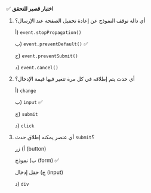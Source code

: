 ✅ **اختبار قصير للتحقق**
1.	أي دالة توقف النموذج عن إعادة تحميل الصفحة عند الإرسال؟
    
    أ) `event.stopPropagation()`
    
    ب) `event.preventDefault()` ✅
    
    ج) `event.preventSubmit()`
    
    د) `event.cancel()`
2.	أي حدث يتم إطلاقه في كل مرة تتغير فيها قيمة الإدخال؟
    
    أ) `change`
    
    ب) `input` ✅
    
    ج) `submit`
    
    د) `click`
3.	أي عنصر يمكنه إطلاق حدث `submit`؟
    
    أ) زر (button)
    
    ب) نموذج (form) ✅
    
    ج) حقل إدخال (input)
    
    د) `div`
